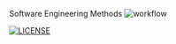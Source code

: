 Software Engineering Methods
![workflow](https://github.com/Aung-Paing-Khant/sem/actions/workflows/main.yml/badge.svg)

[![LICENSE](https://img.shields.io/github/license/Aung-Paing-Khant/devops.svg?style=flat-square)](https://github.com/Aung-Paing-Khant/sem/LICENSE)